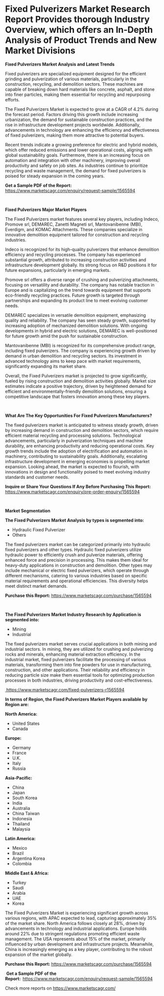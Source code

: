 <p><h1>Fixed Pulverizers Market Research Report Provides thorough Industry Overview, which offers an In-Depth Analysis of Product Trends and New Market Divisions</h1></p><p><strong>Fixed Pulverizers Market Analysis and Latest Trends</strong></p>
<p><p>Fixed pulverizers are specialized equipment designed for the efficient grinding and pulverization of various materials, particularly in the construction, recycling, and demolition sectors. These machines are capable of breaking down hard materials like concrete, asphalt, and stone into finer particles, making them essential for recycling and repurposing efforts.</p><p>The Fixed Pulverizers Market is expected to grow at a CAGR of 4.2% during the forecast period. Factors driving this growth include increasing urbanization, the demand for sustainable construction practices, and the rise in infrastructure development projects worldwide. Additionally, advancements in technology are enhancing the efficiency and effectiveness of fixed pulverizers, making them more attractive to potential buyers.</p><p>Recent trends indicate a growing preference for electric and hybrid models, which offer reduced emissions and lower operational costs, aligning with global sustainability goals. Furthermore, there is an increasing focus on automation and integration with other machinery, improving overall productivity and safety on job sites. As industries continue to prioritize recycling and waste management, the demand for fixed pulverizers is poised for steady expansion in the coming years.</p></p>
<p><strong>Get a Sample PDF of the Report:&nbsp;</strong> <a href="https://www.marketscagr.com/enquiry/request-sample/1565594?utm_campaign=2095&utm_medium=2&utm_source=Github&utm_content=ia&utm_term=25022025&utm_id=fixed-pulverizers">https://www.marketscagr.com/enquiry/request-sample/1565594</a></p>
<p>&nbsp;</p>
<p><strong>Fixed Pulverizers Major Market Players</strong></p>
<p><p>The Fixed Pulverizers market features several key players, including Indeco, Promove srl, DEMAREC, Zanetti Magneti srl, Mantovanibenne (MBI), Everdigm, and KOMAC Attachments. These companies specialize in innovative demolition equipment tailored for construction and recycling industries.</p><p>Indeco is recognized for its high-quality pulverizers that enhance demolition efficiency and recycling processes. The company has experienced substantial growth, attributed to increasing construction activities and infrastructure development globally. Its strong focus on R&D positions it for future expansions, particularly in emerging markets.</p><p>Promove srl offers a diverse range of crushing and pulverizing attachments, focusing on versatility and durability. The company has notable traction in Europe and is capitalizing on the trend towards equipment that supports eco-friendly recycling practices. Future growth is targeted through partnerships and expanding its product line to meet evolving customer needs.</p><p>DEMAREC specializes in versatile demolition equipment, emphasizing quality and reliability. The company has seen steady growth, supported by increasing adoption of mechanized demolition solutions. With ongoing developments in hybrid and electric solutions, DEMAREC is well-positioned for future growth amid the push for sustainable construction.</p><p>Mantovanibenne (MBI) is recognized for its comprehensive product range, including fixed pulverizers. The company is experiencing growth driven by demand in urban demolition and recycling sectors. Its investment in advanced technology aims to keep pace with market requirements, significantly expanding its market share.</p><p>Overall, the Fixed Pulverizers market is projected to grow significantly, fueled by rising construction and demolition activities globally. Market size estimates indicate a positive trajectory, driven by heightened demand for efficient and environmentally-friendly demolition solutions, ensuring a competitive landscape that fosters innovation among these key players.</p></p>
<p>&nbsp;</p>
<p><strong>What Are The Key Opportunities For Fixed Pulverizers Manufacturers?</strong></p>
<p><p>The fixed pulverizers market is anticipated to witness steady growth, driven by increasing demand in construction and demolition sectors, which require efficient material recycling and processing solutions. Technological advancements, particularly in pulverization techniques and machine durability, are enhancing productivity and reducing operational costs. Key growth trends include the adoption of electrification and automation in machinery, contributing to sustainability goals. Additionally, escalating infrastructure development in emerging economies is propelling market expansion. Looking ahead, the market is expected to flourish, with innovations in design and functionality poised to meet evolving industry standards and customer needs.</p></p>
<p><strong>Inquire or Share Your Questions If Any Before Purchasing This Report:</strong> <a href="https://www.marketscagr.com/enquiry/pre-order-enquiry/1565594?utm_campaign=2095&utm_medium=2&utm_source=Github&utm_content=ia&utm_term=25022025&utm_id=fixed-pulverizers">https://www.marketscagr.com/enquiry/pre-order-enquiry/1565594</a></p>
<p>&nbsp;</p>
<p><strong>Market Segmentation</strong></p>
<p><strong>The Fixed Pulverizers Market Analysis by types is segmented into:</strong></p>
<p><ul><li>Hydraulic Fixed Pulverizer</li><li>Others</li></ul></p>
<p><p>The fixed pulverizers market can be categorized primarily into hydraulic fixed pulverizers and other types. Hydraulic fixed pulverizers utilize hydraulic power to efficiently crush and pulverize materials, offering enhanced force and precision in processing. This makes them ideal for heavy-duty applications in construction and demolition. Other types may include mechanical or electric fixed pulverizers, which operate through different mechanisms, catering to various industries based on specific material requirements and operational efficiencies. This diversity helps meet distinct market demands.</p></p>
<p><strong>Purchase this Report:&nbsp;</strong><a href="https://www.marketscagr.com/purchase/1565594?utm_campaign=2095&utm_medium=2&utm_source=Github&utm_content=ia&utm_term=25022025&utm_id=fixed-pulverizers">https://www.marketscagr.com/purchase/1565594</a></p>
<p>&nbsp;</p>
<p><strong>The Fixed Pulverizers Market Industry Research by Application is segmented into:</strong></p>
<p><ul><li>Mining</li><li>Industrial</li></ul></p>
<p><p>The fixed pulverizers market serves crucial applications in both mining and industrial sectors. In mining, they are utilized for crushing and pulverizing rocks and minerals, enhancing material extraction efficiency. In the industrial market, fixed pulverizers facilitate the processing of various materials, transforming them into fine powders for use in manufacturing, construction, and other applications. Their reliability and efficiency in reducing particle size make them essential tools for optimizing production processes in both industries, driving productivity and cost-effectiveness.</p></p>
<p><a href="https://www.marketscagr.com/fixed-pulverizers-r1565594?utm_campaign=2095&utm_medium=2&utm_source=Github&utm_content=ia&utm_term=25022025&utm_id=fixed-pulverizers">&nbsp;https://www.marketscagr.com/fixed-pulverizers-r1565594</a></p>
<p><strong>In terms of Region, the Fixed Pulverizers Market Players available by Region are:</strong></p>
<p>
    <p> <strong> North America: </strong>
        <ul>
            <li>United States</li>
            <li>Canada</li>
        </ul>
        </p> 
    <p> <strong> Europe: </strong>
        <ul>
            <li>Germany</li>
            <li>France</li>
            <li>U.K.</li>
            <li>Italy</li>
            <li>Russia</li>
        </ul>
        </p> 
    <p> <strong> Asia-Pacific: </strong>
        <ul>
            <li>China</li>
            <li>Japan</li>
            <li>South Korea</li>
            <li>India</li>
            <li>Australia</li>
            <li>China Taiwan</li>
            <li>Indonesia</li>
            <li>Thailand</li>
            <li>Malaysia</li>
        </ul>
        </p> 
    <p> <strong> Latin America: </strong>
        <ul>
            <li>Mexico</li>
            <li>Brazil</li>
            <li>Argentina Korea</li>
            <li>Colombia</li>
        </ul>
        </p> 
    <p> <strong> Middle East & Africa: </strong>
        <ul>
            <li>Turkey</li>
            <li>Saudi</li>
            <li>Arabia</li>
            <li>UAE</li>
            <li>Korea</li>
        </ul>
    </p>
    </p>
<p><p>The Fixed Pulverizers Market is experiencing significant growth across various regions, with APAC expected to lead, capturing approximately 35% of the market share. North America follows closely at 28%, driven by advancements in technology and industrial applications. Europe holds around 22% due to stringent regulations promoting efficient waste management. The USA represents about 15% of the market, primarily influenced by urban development and infrastructure projects. Meanwhile, China is increasingly emerging as a key player, contributing to the robust expansion of the market globally.</p></p>
<p><strong>Purchase this Report: </strong><a href="https://www.marketscagr.com/purchase/1565594?utm_campaign=2095&utm_medium=2&utm_source=Github&utm_content=ia&utm_term=25022025&utm_id=fixed-pulverizers">https://www.marketscagr.com/purchase/1565594</a></p>
<p>&nbsp;<strong>Get a Sample PDF of the Report:&nbsp;&nbsp;</strong><a href="https://www.marketscagr.com/enquiry/request-sample/1565594?utm_campaign=2095&utm_medium=2&utm_source=Github&utm_content=ia&utm_term=25022025&utm_id=fixed-pulverizers">https://www.marketscagr.com/enquiry/request-sample/1565594</a></p>
<p><strong></strong></p>
<p>Check more reports on <a href="https://www.marketscagr.com/?utm_campaign=2095&utm_medium=2&utm_source=Github&utm_content=ia&utm_term=25022025&utm_id=fixed-pulverizers">https://www.marketscagr.com/</a></p>
